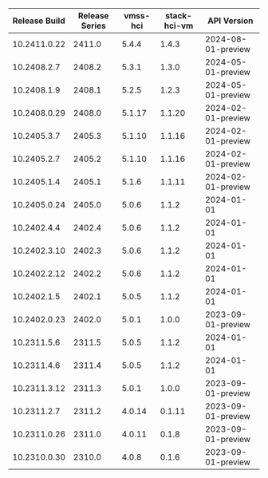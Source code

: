 |Release Build|Release Series| vmss-hci | stack-hci-vm |API Version|
|--|--|--|--|--|
|10.2411.0.22 |2411.0| 5.4.4  |1.4.3    | 2024-08-01-preview |
|10.2408.2.7  |2408.2| 5.3.1  |1.3.0    | 2024-05-01-preview |
|10.2408.1.9  |2408.1| 5.2.5  |1.2.3    | 2024-05-01-preview |
|10.2408.0.29 |2408.0| 5.1.17 |1.1.20   | 2024-02-01-preview |
|10.2405.3.7  |2405.3| 5.1.10 |1.1.16   | 2024-02-01-preview |
|10.2405.2.7  |2405.2| 5.1.10 | 1.1.16  | 2024-02-01-preview |
|10.2405.1.4  |2405.1| 5.1.6  | 1.1.11  | 2024-02-01-preview |
|10.2405.0.24 |2405.0| 5.0.6  | 1.1.2   | 2024-01-01         |
|10.2402.4.4  |2402.4| 5.0.6  | 1.1.2   | 2024-01-01         |
|10.2402.3.10 |2402.3| 5.0.6  | 1.1.2   | 2024-01-01         |
|10.2402.2.12 |2402.2| 5.0.6  | 1.1.2   | 2024-01-01         |
|10.2402.1.5  |2402.1| 5.0.5  | 1.1.2   | 2024-01-01         |
|10.2402.0.23 |2402.0| 5.0.1  | 1.0.0   | 2023-09-01-preview |
|10.2311.5.6  |2311.5| 5.0.5  | 1.1.2   | 2024-01-01         |
|10.2311.4.6  |2311.4| 5.0.5  | 1.1.2   | 2024-01-01         |
|10.2311.3.12 |2311.3| 5.0.1  | 1.0.0   | 2023-09-01-preview |
|10.2311.2.7  |2311.2| 4.0.14 | 0.1.11  | 2023-09-01-preview |
|10.2311.0.26 |2311.0| 4.0.11 | 0.1.8   | 2023-09-01-preview |
|10.2310.0.30 |2310.0| 4.0.8  | 0.1.6   | 2023-09-01-preview |

